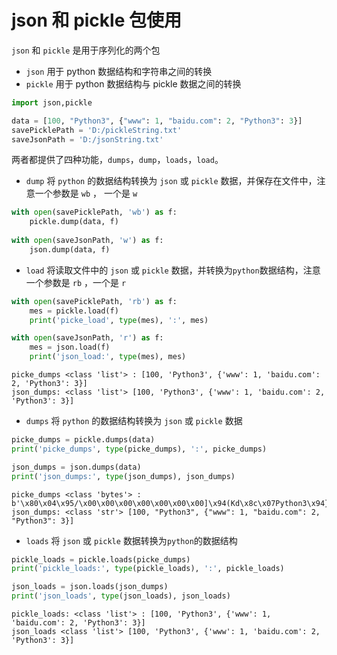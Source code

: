 # json 和 pickle 包使用

`json` 和 `pickle` 是用于序列化的两个包

- `json` 用于 python 数据结构和字符串之间的转换
- `pickle` 用于 python 数据结构与 pickle 数据之间的转换


```python
import json,pickle

data = [100, "Python3", {"www": 1, "baidu.com": 2, "Python3": 3}]
savePicklePath = 'D:/pickleString.txt'
saveJsonPath = 'D:/jsonString.txt'
```

两者都提供了四种功能，`dumps`，`dump`，`loads`，`load`。

- `dump` 将 `python` 的数据结构转换为 `json` 或 `pickle` 数据，并保存在文件中，注意一个参数是 `wb` ， 一个是 `w`


```python
with open(savePicklePath, 'wb') as f:
    pickle.dump(data, f)
    
with open(saveJsonPath, 'w') as f:
    json.dump(data, f)
```

- `load` 将读取文件中的 `json` 或 `pickle` 数据，并转换为`python`数据结构，注意一个参数是 `rb` ，一个是 `r`


```python
with open(savePicklePath, 'rb') as f:
    mes = pickle.load(f)
    print('picke_load', type(mes), ':', mes)

with open(saveJsonPath, 'r') as f:
    mes = json.load(f)
    print('json_load:', type(mes), mes)
```

    picke_dumps <class 'list'> : [100, 'Python3', {'www': 1, 'baidu.com': 2, 'Python3': 3}]
    json_dumps: <class 'list'> [100, 'Python3', {'www': 1, 'baidu.com': 2, 'Python3': 3}]
    

- `dumps` 将 `python` 的数据结构转换为 `json` 或 `pickle` 数据


```python
picke_dumps = pickle.dumps(data)
print('picke_dumps', type(picke_dumps), ':', picke_dumps)

json_dumps = json.dumps(data)
print('json_dumps:', type(json_dumps), json_dumps)
```

    picke_dumps <class 'bytes'> : b'\x80\x04\x95/\x00\x00\x00\x00\x00\x00\x00]\x94(Kd\x8c\x07Python3\x94}\x94(\x8c\x03www\x94K\x01\x8c\tbaidu.com\x94K\x02h\x01K\x03ue.'
    json_dumps: <class 'str'> [100, "Python3", {"www": 1, "baidu.com": 2, "Python3": 3}]
    

- `loads` 将 `json` 或 `pickle` 数据转换为`python`的数据结构


```python
pickle_loads = pickle.loads(picke_dumps)
print('pickle_loads:', type(pickle_loads), ':', pickle_loads)

json_loads = json.loads(json_dumps)
print('json_loads', type(json_loads), json_loads)
```

    pickle_loads: <class 'list'> : [100, 'Python3', {'www': 1, 'baidu.com': 2, 'Python3': 3}]
    json_loads <class 'list'> [100, 'Python3', {'www': 1, 'baidu.com': 2, 'Python3': 3}]
    
